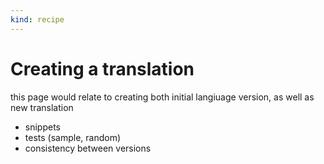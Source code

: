```yaml
---
kind: recipe
---
```


# Creating a translation

this page would relate to creating both initial langiuage version, as well as new translation

- snippets
- tests (sample, random)
- consistency between versions
